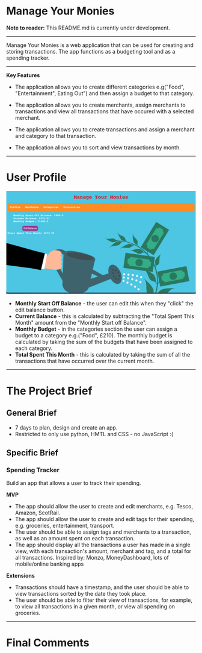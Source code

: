 # Manage Your Monies

<b>Note to reader:</b> This README.md is currently under development.

---

Manage Your Monies is a web application that can be used for creating and storing transactions. The app functions as a budgeting tool and as a spending tracker. 

---
<b>Key Features</b>

* The application allows you to create different categories e.g("Food", "Entertainment",
Eating Out") and then assign a budget to that category.

* The application allows you to create merchants, assign merchants to transactions and view all transactions that have occured with a selected merchant.

* The application allows you to create transactions and assign a merchant and category to that transaction.

* The application allows you to sort and view transactions by month.

---

<h1>User Profile</h1>


![](/static/images/pic_1.png)

* <b>Monthly Start Off Balance</b> - the user can edit this when they "click" the edit balance button.
* <b>Current Balance</b> - this is calculated by subtracting the "Total Spent This Month" amount from the "Monthly Start off Balance".
* <b>Monthly Budget</b> - in the categories section the user can assign a budget to a category e.g.("Food", £210). The monthly budget is calculated by taking the sum of the budgets that have been assigned to each category.
* <b>Total Spent This Month</b> - this is calculated by taking the sum of all the transactions that have occurred over the current month.

---
<h1>The Project Brief</h1>

<h2>General Brief</h2>

* 7 days to plan, design and create an app.
* Restricted to only use python, HMTL and CSS - no JavaScript :( 

<h2>Specific Brief</h2>
<h3>Spending Tracker</h3>

Build an app that allows a user to track their spending.

<b>MVP</b>
* The app should allow the user to create and edit merchants, e.g. Tesco, Amazon, ScotRail.
* The app should allow the user to create and edit tags for their spending, e.g. groceries, entertainment, transport.
* The user should be able to assign tags and merchants to a transaction, as well as an amount spent on each transaction.
* The app should display all the transactions a user has made in a single view, with each transaction's amount, merchant and tag, and a total for all transactions.
Inspired by:
Monzo, MoneyDashboard, lots of mobile/online banking apps

<b>Extensions</b>

* Transactions should have a timestamp, and the user should be able to view transactions sorted by the date they took place.
* The user should be able to filter their view of transactions, for example, to view all transactions in a given month, or view all spending on groceries.

---
<h1>Final Comments</h1>

